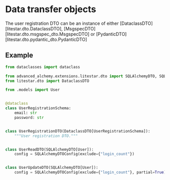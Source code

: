 # Data transfer objects

The user registration DTO can be an instance of either [DataclassDTO][litestar.dto.DataclassDTO], [MsgspecDTO][litestar.dto.msgspec_dto.MsgspecDTO] or [PydanticDTO][litestar.dto.pydantic_dto.PydanticDTO]

## Example

```python
from dataclasses import dataclass

from advanced_alchemy.extensions.litestar.dto import SQLAlchemyDTO, SQLAlchemyDTOConfig
from litestar.dto import DataclassDTO

from .models import User


@dataclass
class UserRegistrationSchema:
    email: str
    password: str


class UserRegistrationDTO(DataclassDTO[UserRegistrationSchema]):
    """User registration DTO."""


class UserReadDTO(SQLAlchemyDTO[User]):
    config = SQLAlchemyDTOConfig(exclude={"login_count"})


class UserUpdateDTO(SQLAlchemyDTO[User]):
    config = SQLAlchemyDTOConfig(exclude={"login_count"}, partial=True)
```
